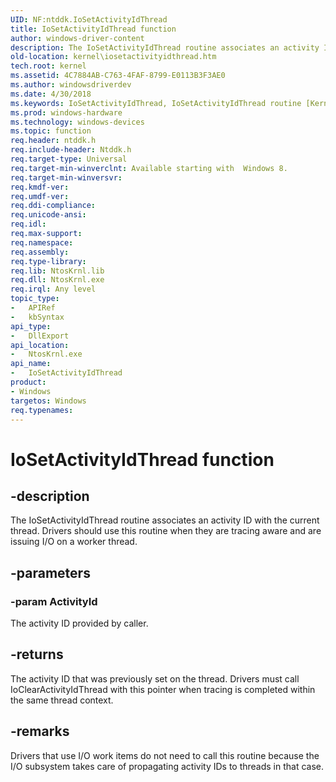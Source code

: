```yaml
---
UID: NF:ntddk.IoSetActivityIdThread
title: IoSetActivityIdThread function
author: windows-driver-content
description: The IoSetActivityIdThread routine associates an activity ID with the current thread. Drivers should use this routine when they are tracing aware and are issuing I/O on a worker thread.
old-location: kernel\iosetactivityidthread.htm
tech.root: kernel
ms.assetid: 4C7884AB-C763-4FAF-8799-E0113B3F3AE0
ms.author: windowsdriverdev
ms.date: 4/30/2018
ms.keywords: IoSetActivityIdThread, IoSetActivityIdThread routine [Kernel-Mode Driver Architecture], kernel.iosetactivityidthread, ntddk/IoSetActivityIdThread
ms.prod: windows-hardware
ms.technology: windows-devices
ms.topic: function
req.header: ntddk.h
req.include-header: Ntddk.h
req.target-type: Universal
req.target-min-winverclnt: Available starting with  Windows 8.
req.target-min-winversvr: 
req.kmdf-ver: 
req.umdf-ver: 
req.ddi-compliance: 
req.unicode-ansi: 
req.idl: 
req.max-support: 
req.namespace: 
req.assembly: 
req.type-library: 
req.lib: NtosKrnl.lib
req.dll: NtosKrnl.exe
req.irql: Any level
topic_type:
-	APIRef
-	kbSyntax
api_type:
-	DllExport
api_location:
-	NtosKrnl.exe
api_name:
-	IoSetActivityIdThread
product:
- Windows
targetos: Windows
req.typenames: 
---
```


# IoSetActivityIdThread function


## -description


The IoSetActivityIdThread routine associates an activity ID with the current thread. Drivers should use this routine when they are tracing aware and are issuing I/O on a worker thread.


## -parameters




### -param ActivityId

The activity ID provided by caller.


## -returns



The activity ID that was previously set on the thread. Drivers must call IoClearActivityIdThread with this pointer when tracing is completed within the same thread context.




## -remarks



Drivers that use  I/O work items do not need to call this routine because the I/O subsystem takes care of propagating activity IDs to threads in that case.



